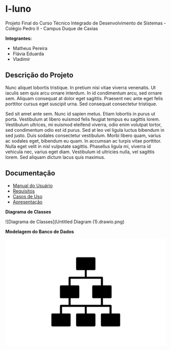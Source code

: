 # I-luno

Projeto Final do Curso Técnico Integrado de Desenvolvimento de Sistemas - Colégio Pedro II - Campus Duque de Caxias

**Integrantes:**
 - Matheus Pereira
 - Flávia Eduarda
 - Vladimir

 ## Descrição do Projeto

 Nunc aliquet lobortis tristique. In pretium nisi vitae viverra venenatis. Ut iaculis sem quis arcu ornare interdum. In id condimentum arcu, sed ornare sem. Aliquam consequat at dolor eget sagittis. Praesent nec ante eget felis porttitor cursus eget suscipit urna. Sed consequat consectetur tristique.

Sed sit amet ante sem. Nunc id sapien metus. Etiam lobortis in purus ut porta. Vestibulum at libero euismod felis feugiat tempus eu sagittis lorem. Vestibulum ultrices, mi euismod eleifend viverra, odio enim volutpat tortor, sed condimentum odio est id purus. Sed at leo vel ligula luctus bibendum in sed justo. Duis sodales consectetur vestibulum. Morbi libero quam, varius ac sodales eget, bibendum eu quam. In accumsan ac turpis vitae porttitor. Nulla eget velit in nisl vulputate sagittis. Phasellus ligula mi, viverra id vehicula nec, varius eget diam. Vestibulum id ultricies nulla, vel sagittis lorem. Sed aliquam dictum lacus quis maximus.

## Documentação

- [Manual do Usuário](manual.md)
- [Requisitos](requisitos.md)
- [Casos de Uso](casos-de-uso.md)
- [Apresentação](apresentacao.pdf)

**Diagrama de Classes**

![Diagrama de Classes](Untitled Diagram (1).drawio.png)

**Modelagem do Banco de Dados**

![Diagrama de Banco de Dados](diagrama-exemplo.png)

